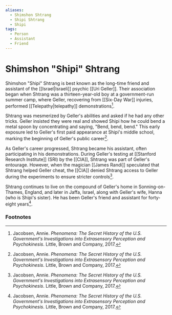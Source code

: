 ```yaml
---
aliases:
  - Shimshon Shtrang
  - Shipi Shtrang
  - Shipi
tags:
  - Person
  - Assistant
  - Friend
---
```

# Shimshon "Shipi" Shtrang

Shimshon "Shipi" Shtrang is best known as the long-time friend and assistant of the [[Israel|Israeli]] psychic [[Uri Geller]]. Their association began when Shtrang was a thirteen-year-old boy at a government-run summer camp, where Geller, recovering from [[Six-Day War]] injuries, performed [[Telepathy|telepathy]] demonstrations[^1].

Shtrang was mesmerized by Geller's abilities and asked if he had any other tricks. Geller insisted they were real and showed Shipi how he could bend a metal spoon by concentrating and saying, "Bend, bend, bend." This early exposure led to Geller's first paid appearance at Shipi's middle school, marking the beginning of Geller's public career[^1].

As Geller's career progressed, Shtrang became his assistant, often participating in his demonstrations. During Geller's testing at [[Stanford Research Institute]] (SRI) by the [[CIA]], Shtrang was part of Geller's entourage. However, when the magician [[James Randi]] speculated that Shtrang helped Geller cheat, the [[CIA]] denied Shtrang access to Geller during the experiments to ensure stricter controls[^1].

Shtrang continues to live on the compound of Geller's home in Sonning-on-Thames, England, and later in Jaffa, Israel, along with Geller's wife, Hanna (who is Shipi's sister). He has been Geller's friend and assistant for forty-eight years[^1].

### Footnotes
[^1]: Jacobsen, Annie. *Phenomena: The Secret History of the U.S. Government's Investigations into Extrasensory Perception and Psychokinesis*. Little, Brown and Company, 2017.
